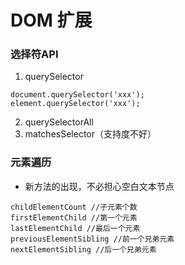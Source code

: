 # DOM 扩展

### 选择符API
1. querySelector
```
document.querySelector('xxx');
element.querySelector('xxx');
```
2. querySelectorAll
3. matchesSelector（支持度不好）

### 元素遍历
* 新方法的出现，不必担心空白文本节点
```
childElementCount //子元素个数
firstElementChild //第一个元素
lastElementChild //最后一个元素
previousElementSibling //前一个兄弟元素
nextElementSibling //后一个兄弟元素
```
